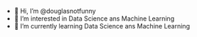 - 👋 Hi, I’m @douglasnotfunny
- 👀 I’m interested in Data Science ans Machine Learning
- 🌱 I’m currently learning Data Science ans Machine Learning


<!---
douglasnotfunny/douglasnotfunny is a ✨ special ✨ repository because its `README.md` (this file) appears on your GitHub profile.
You can click the Preview link to take a look at your changes.
--->
